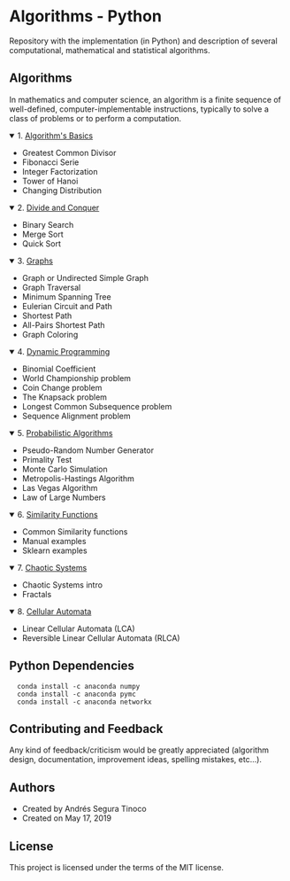 # Algorithms - Python
Repository with the implementation (in Python) and description of several computational, mathematical and statistical algorithms.

## Algorithms
In mathematics and computer science, an algorithm is a finite sequence of well-defined, computer-implementable instructions, typically to solve a class of problems or to perform a computation.

<details open>
<summary>1. <a href="https://ansegura7.github.io/Algorithms/basics/AlgorithmsBasics.html" target="_blank" >Algorithm's Basics</a></summary>
<ul>
	<li>Greatest Common Divisor</li>
	<li>Fibonacci Serie</li>
	<li>Integer Factorization</li>
	<li>Tower of Hanoi</li>
	<li>Changing Distribution</li>
</ul>
</details>
<details open>
<summary>2. <a href="https://ansegura7.github.io/Algorithms/divide-and-conquer/DivideAndConquer.html" target="_blank" >Divide and Conquer</a></summary>
<ul>
	<li>Binary Search</li>
	<li>Merge Sort</li>
	<li>Quick Sort</li>
</ul>
</details>
<details open>
<summary>3. <a href="https://ansegura7.github.io/Algorithms/graphs/Graphs.html" target="_blank" >Graphs</a></summary>
<ul>
	<li>Graph or Undirected Simple Graph</li>
	<li>Graph Traversal</li>
	<li>Minimum Spanning Tree</li>
	<li>Eulerian Circuit and Path</li>
	<li>Shortest Path</li>
	<li>All-Pairs Shortest Path</li>
	<li>Graph Coloring</li>
</ul>
</details>
<details open>
<summary>4. <a href="https://ansegura7.github.io/Algorithms/dynamic-programming/DynamicProgramming.html" target="_blank" >Dynamic Programming</a></summary>
<ul>
	<li>Binomial Coefficient</li>
	<li>World Championship problem</li>
	<li>Coin Change problem</li>
	<li>The Knapsack problem</li>
	<li>Longest Common Subsequence problem</li>
	<li>Sequence Alignment problem</li>
</ul>
</details>
<details open>
<summary>5. <a href="https://ansegura7.github.io/Algorithms/probabilistic-algorithms/ProbabilisticAlgorithms.html" target="_blank" >Probabilistic Algorithms</a></summary>
<ul>
	<li>Pseudo-Random Number Generator</li>
	<li>Primality Test</li>
	<li>Monte Carlo Simulation</li>
	<li>Metropolis-Hastings Algorithm</li>
	<li>Las Vegas Algorithm</li>
	<li>Law of Large Numbers</li>
</ul>
</details>
<details open>
<summary>6. <a href="https://ansegura7.github.io/Algorithms/similarity-functions/SimilarityFunctions.html" target="_blank" >Similarity Functions</a></summary>
<ul>
	<li>Common Similarity functions</li>
	<li>Manual examples</li>
	<li>Sklearn examples</li>
</ul>
</details>
<details open>
<summary>7. <a href="https://ansegura7.github.io/Algorithms/chaotic-systems/ChaoticSystems.html" target="_blank" >Chaotic Systems</a></summary>
<ul>
	<li>Chaotic Systems intro</li>
	<li>Fractals</li>
</ul>
</details>
<details open>
<summary>8. <a href="https://ansegura7.github.io/Algorithms/cellular-automata/CellularAutomata.html" target="_blank" >Cellular Automata</a></summary>
<ul>
	<li>Linear Cellular Automata (LCA)</li>
	<li>Reversible Linear Cellular Automata (RLCA)</li>
</ul>
</details>

## Python Dependencies
``` console
  conda install -c anaconda numpy
  conda install -c anaconda pymc
  conda install -c anaconda networkx
```

## Contributing and Feedback
Any kind of feedback/criticism would be greatly appreciated (algorithm design, documentation, improvement ideas, spelling mistakes, etc...).

## Authors
- Created by Andrés Segura Tinoco
- Created on May 17, 2019

## License
This project is licensed under the terms of the MIT license.
